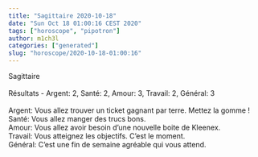 ```yaml
---
title: "Sagittaire 2020-10-18"
date: "Sun Oct 18 01:00:16 CEST 2020"
tags: ["horoscope", "pipotron"]
author: m1ch3l
categories: ["generated"]
slug: "horoscope/2020-10-18-01:00:16"
---
```


Sagittaire<br>
<br>
Résultats - Argent: 2, Santé: 2, Amour: 3, Travail: 2, Général: 3<br>
<br>
Argent:  Vous allez trouver un ticket gagnant par terre. Mettez la gomme !<br>
Santé:   Vous allez manger des trucs bons. <br>
Amour:   Vous allez avoir besoin d’une nouvelle boite de Kleenex. <br>
Travail: Vous atteignez les objectifs. C’est le moment.<br>
Général: C’est une fin de semaine agréable qui vous attend.<br>
